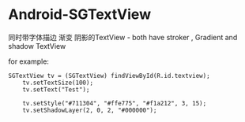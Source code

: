 Android-SGTextView
==================

同时带字体描边 渐变 阴影的TextView - both have stroker , Gradient and shadow TextView

for example:

    SGTextView tv = (SGTextView) findViewById(R.id.textview);
		tv.setTextSize(100);
		tv.setText("Test");
		
		tv.setStyle("#711304", "#ffe775", "#f1a212", 3, 15);
		tv.setShadowLayer(2, 0, 2, "#000000");
